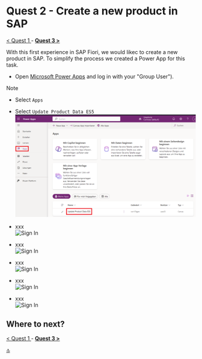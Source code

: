 # Quest 2 - Create a new product in SAP

[ < Quest 1 ](quest1.md) - **[ Quest 3 > ](quest3.md)**

With this first experience in SAP Fiori, we would likec to create a new product in SAP. To simplify the process we created a Power App for this task.

* Open [Microsoft Power Apps](https://make.preview.powerapps.com/) and log in with your "Group User"). 
> [!NOTE]

* Select `Apps` 
* Select `Update Product Data ES5` <br>
 ![Sign In](../media/quest2/1-select-app.png) <br>


* xxx  <br>
 ![Sign In](../xxx) <br>

* xxx  <br>
 ![Sign In](../xxx) <br>


* xxx  <br>
 ![Sign In](../xxx) <br>


* xxx  <br>
 ![Sign In](../xxx) <br>


* xxx  <br>
 ![Sign In](../xxx) <br>







## Where to next?
[ < Quest 1 ](quest1.md) - **[ Quest 3 > ](quest3.md)**

[🔝](#)
